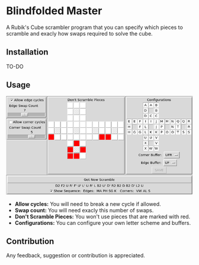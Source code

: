 # Blindfolded Master
A Rubik's Cube scrambler program that you can specify which pieces to scramble and exacly how swaps required to solve the cube.

## Installation
TO-DO

## Usage

![demo](https://github.com/cahidenes/blindfolded-master/blob/main/demo.png?raw=true)

* **Allow cycles:** You will need to break a new cycle if allowed.
* **Swap count:** You will need exacly this number of swaps.
* **Don't Scramble Pieces:** You won't use pieces that are marked with red.
* **Configurations:** You can configure your own letter scheme and buffers.

## Contribution
Any feedback, suggestion or contribution is appreciated. 
